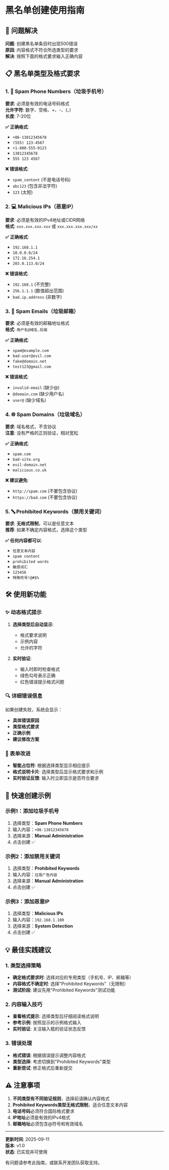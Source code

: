 # 黑名单创建使用指南

## 📝 问题解决

**问题**: 创建黑名单条目时出现500错误  
**原因**: 内容格式不符合所选类型的要求  
**解决**: 按照下面的格式要求输入正确内容

## 📋 黑名单类型及格式要求

### 1. 📱 Spam Phone Numbers（垃圾手机号）
**要求**: 必须是有效的电话号码格式  
**允许字符**: 数字、空格、+、-、(、)  
**长度**: 7-20位  

**✅ 正确格式**:
- `+86-13812345678`
- `(555) 123-4567`
- `+1-800-555-0123`
- `13812345678`
- `555 123 4567`

**❌ 错误格式**:
- `spam_content` (不是电话号码)
- `abc123` (包含非法字符)
- `123` (太短)

### 2. 💻 Malicious IPs（恶意IP）
**要求**: 必须是有效的IPv4地址或CIDR网络  
**格式**: `xxx.xxx.xxx.xxx` 或 `xxx.xxx.xxx.xxx/xx`  

**✅ 正确格式**:
- `192.168.1.1`
- `10.0.0.0/24`
- `172.16.254.1`
- `203.0.113.0/24`

**❌ 错误格式**:
- `192.168.1` (不完整)
- `256.1.1.1` (数值超出范围)
- `bad.ip.address` (非数字)

### 3. 📧 Spam Emails（垃圾邮箱）
**要求**: 必须是有效的邮箱地址格式  
**格式**: `用户名@域名.后缀`  

**✅ 正确格式**:
- `spam@example.com`
- `bad-user@evil.com`
- `fake@domain.net`
- `test123@gmail.com`

**❌ 错误格式**:
- `invalid-email` (缺少@)
- `@domain.com` (缺少用户名)
- `user@` (缺少域名)

### 4. 🌐 Spam Domains（垃圾域名）
**要求**: 域名格式，不含协议  
**注意**: 没有严格的正则验证，相对宽松  

**✅ 正确格式**:
- `spam.com`
- `bad-site.org`
- `evil-domain.net`
- `malicious.co.uk`

**❌ 建议避免**:
- `http://spam.com` (不要包含协议)
- `https://bad.com` (不要包含协议)

### 5. 🔤 Prohibited Keywords（禁用关键词）
**要求**: **无格式限制**，可以是任意文本  
**推荐**: 如果不确定内容格式，选择这个类型  

**✅ 任何内容都可以**:
- `任意文本内容`
- `spam content`
- `prohibited words`
- `敏感词汇`
- `123456`
- `特殊符号!@#$%`

## 🛠️ 使用新功能

### ✨ 动态格式提示
1. **选择类型后自动显示**:
   - 格式要求说明
   - 示例内容
   - 允许的字符

2. **实时验证**:
   - 输入时即时检查格式
   - 绿色勾号表示正确
   - 红色错误提示格式问题

### 🔍 详细错误信息
如果创建失败，系统会显示：
- **具体错误原因**
- **类型格式要求**
- **正确示例**
- **建议修改方案**

### 📝 表单改进
- **智能占位符**: 根据选择类型显示相应提示
- **格式说明卡片**: 选择类型后显示格式要求和示例
- **实时验证反馈**: 输入时立即显示是否符合要求

## 🚀 快速创建示例

### 示例1：添加垃圾手机号
1. 选择类型：**Spam Phone Numbers**
2. 输入内容：`+86-13812345678`
3. 选择来源：**Manual Administration**
4. 点击创建 ✅

### 示例2：添加禁用关键词
1. 选择类型：**Prohibited Keywords**
2. 输入内容：`垃圾广告内容`
3. 选择来源：**Manual Administration**
4. 点击创建 ✅

### 示例3：添加恶意IP
1. 选择类型：**Malicious IPs**
2. 输入内容：`192.168.1.100`
3. 选择来源：**System Detection**
4. 点击创建 ✅

## 💡 最佳实践建议

### 1. 类型选择策略
- **确定格式要求时**: 选择对应的专用类型（手机号、IP、邮箱等）
- **内容格式不确定时**: 选择"Prohibited Keywords"（无限制）
- **测试阶段**: 建议先用"Prohibited Keywords"测试功能

### 2. 内容输入技巧
- **查看格式提示**: 选择类型后仔细阅读格式说明
- **参考示例**: 按照显示的示例格式输入
- **实时验证**: 关注输入框的验证状态反馈

### 3. 错误处理
- **格式错误**: 根据错误提示调整内容格式
- **类型选择**: 考虑切换到"Prohibited Keywords"类型
- **重新尝试**: 修正格式后重新提交

## ⚠️ 注意事项

1. **不同类型有不同验证规则**，选择前请确认内容格式
2. **Prohibited Keywords类型无格式限制**，适合任意文本内容
3. **电话号码**必须符合国际格式要求
4. **IP地址**必须是有效的IPv4格式
5. **邮箱地址**必须包含@符号和有效域名

---

**更新时间**: 2025-09-11  
**版本**: v1.0  
**状态**: 已实现并可使用  

有问题请参考此指南，或联系开发团队获取支持。